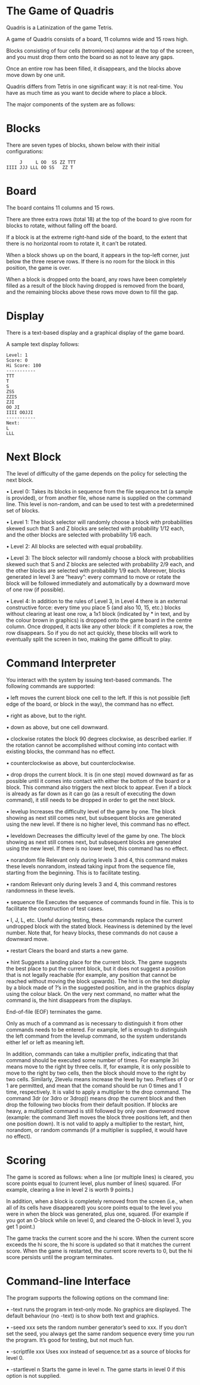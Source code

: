 # The Game of Quadris
Quadris is a Latinization of the game Tetris.

A game of Quadris consists of a board, 11 columns wide and 15 rows high. 

Blocks consisting of four cells (tetrominoes) appear at the top of the screen, and you must drop them onto the board so as not to leave any gaps. 

Once an entire row has been filled, it disappears, and the blocks above move down by one unit.

Quadris differs from Tetris in one significant way: it is not real-time. You have as much time as you want to decide where to place a block.

The major components of the system are as follows:

# Blocks

There are seven types of blocks, shown below with their initial configurations:

         J     L OO  SS ZZ TTT        
    IIII JJJ LLL OO SS   ZZ T

# Board

The board contains 11 columns and 15 rows. 

There are three extra rows (total 18) at the top of the board to give room for blocks to rotate, without falling off the board. 

If a block is at the extreme right-hand side of the board, to the extent that there is no horizontal room to rotate it, it can’t be rotated.

When a block shows up on the board, it appears in the top-left corner, just below the three reserve rows. If there is no room for the block in this position, the game is over.

When a block is dropped onto the board, any rows have been completely filled as a result of the block having dropped is removed from the board, and the remaining blocks above these rows move down to fill the gap.

# Display

There is a text-based display and a graphical display of the game board. 

A sample text display follows:

    Level: 1
    Score: 0
	Hi Score: 100
	-----------
	TTT
	T
	S
	ZSS
	ZZIS
	ZJI
	OO JI
	IIII OOJJI
	-----------
	Next:
	L
	LLL

# Next Block

The level of difficulty of the game depends on the policy for selecting the next block.

• Level 0: Takes its blocks in sequence from the file sequence.txt (a sample is provided), or from another file, whose name is supplied on the command line. This level is non-random, and can be used to test with a predetermined set of blocks. 

• Level 1: The block selector will randomly choose a block with probabilities skewed such that S and Z blocks are selected with probability 1/12 each, and the other blocks are selected with probability 1/6 each.

• Level 2: All blocks are selected with equal probability.

• Level 3: The block selector will randomly choose a block with probabilities skewed such that S and Z blocks are selected with probability 2/9 each, and the other blocks are selected with probability 1/9 each. Moreover, blocks generated in level 3 are “heavy”: every command to move or rotate the block will be followed immediately and automatically by a downward move of one row (if possible).

• Level 4: In addition to the rules of Level 3, in Level 4 there is an external constructive force: every time you place 5 (and also 10, 15, etc.) blocks without clearing at least one row, a 1x1 block (indicated by * in text, and by the colour brown in graphics) is dropped onto the game board in the centre column. Once dropped, it acts like any other block: if it completes a row, the row disappears. So if you do not act quickly, these blocks will work to eventually split the screen in two, making the game difficult to play.

# Command Interpreter

You interact with the system by issuing text-based commands. The following commands are supported:

• left moves the current block one cell to the left. If this is not possible (left edge of the board, or block in the way), the command has no effect.

• right as above, but to the right.

• down as above, but one cell downward.

• clockwise rotates the block 90 degrees clockwise, as described earlier. If the rotation cannot be accomplished without coming into contact with existing blocks, the command has no effect.

• counterclockwise as above, but counterclockwise.

• drop drops the current block. It is (in one step) moved downward as far as possible until it comes into contact with either the bottom of the board or a block. This command also triggers the next block to appear. Even if a block is already as far down as it can go (as a result of executing the down command), it still needs to be dropped in order to get the next block.

• levelup Increases the difficulty level of the game by one. The block showing as next still comes next, but subsequent blocks are generated using the new level. If there is no higher level, this command has no effect.

• leveldown Decreases the difficulty level of the game by one. The block showing as next still comes next, but subsequent blocks are generated using the new level. If there is no lower level, this command has no effect.

• norandom file Relevant only during levels 3 and 4, this command makes these levels nonrandom, instead taking input from the sequence file, starting from the beginning. This is to facilitate testing.

• random Relevant only during levels 3 and 4, this command restores randomness in these levels.

• sequence file Executes the sequence of commands found in file. This is to facilitate the construction of test cases.

• I, J, L, etc. Useful during testing, these commands replace the current undropped block with the stated block. Heaviness is detemined by the level number. Note that, for heavy blocks, these commands do not cause a downward move.

• restart Clears the board and starts a new game.

• hint Suggests a landing place for the current block. The game suggests the best place to put the current block, but it does not suggest a position that is not legally reachable (for example, any position that cannot be reached without moving the block upwards). The hint is on the text display by a block made of ?’s in the suggested position, and in the graphics display using the colour black. On the very next command, no matter what the command is, the hint disappears from the displays.

End-of-file (EOF) terminates the game.

Only as much of a command as is necessary to distinguish it from other commands needs to be entered. For example, lef is enough to distinguish the left command from the levelup command, so the system understands either lef or left as meaning left.

In addition, commands can take a multiplier prefix, indicating that that command should be executed some number of times. For example 3ri means move to the right by three cells. If, for example, it is only possible to move to the right by two cells, then the block should move to the right by two cells. Similarly, 2levelu means increase the level by two. Prefixes of 0 or 1 are permitted, and mean that the comand should be run 0 times and 1 time, respectively. It is valid to apply a multiplier to the drop command. The command 3dr (or 3dro or 3drop)) means drop the current block and then drop the following two blocks from their default position. If blocks are heavy, a multiplied command is still followed by only own downword move (example: the command 3left moves the block three positions left, and then one position down). It is not valid to apply a multiplier to the restart, hint, norandom, or random commands (if a multiplier is supplied, it would have no effect).

# Scoring

The game is scored as follows: when a line (or multiple lines) is cleared, you score points equal to (current level, plus number of lines) squared. (For example, clearing a line in level 2 is worth 9 points.) 

In addition, when a block is completely removed from the screen (i.e., when all of its cells have disappeared) you score points equal to the level you were in when the block was generated, plus one, squared. (For example if you got an O-block while on level 0, and cleared the O-block in level 3, you get 1 point.)

The game tracks the current score and the hi score. When the current score exceeds the hi score, the hi score is updated so that it matches the current score. When the game is restarted, the current score reverts to 0, but the hi score persists until the program terminates.

# Command-line Interface

The program supports the following options on the command line:

• -text runs the program in text-only mode. No graphics are displayed. The default behaviour (no -text) is to show both text and graphics.

• -seed xxx sets the random number generator’s seed to xxx. If you don’t set the seed, you always get the same random sequence every time you run the program. It’s good for testing, but not much fun.

• -scriptfile xxx Uses xxx instead of sequence.txt as a source of blocks for level 0.

• -startlevel n Starts the game in level n. The game starts in level 0 if this option is not supplied.
